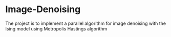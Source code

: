 # Image-Denoising
The project is to implement a parallel algorithm for image denoising with the Ising model using Metropolis Hastings algorithm
